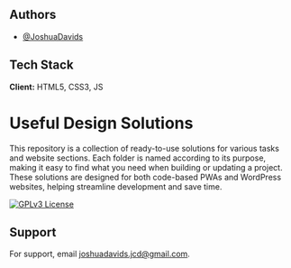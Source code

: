 
## Authors

- [@JoshuaDavids](https://www.github.com/JoshuaDavids)


## Tech Stack

**Client:** HTML5, CSS3, JS



# Useful Design Solutions

This repository is a collection of ready-to-use solutions for various tasks and website sections. Each folder is named according to its purpose, making it easy to find what you need when building or updating a project. These solutions are designed for both code-based PWAs and WordPress websites, helping streamline development and save time.


[![GPLv3 License](https://img.shields.io/badge/License-GPL%20v3-yellow.svg)](https://github.com/JoshuaDavids/useful-design-solutions?tab=GPL-3.0-1-ov-file)


## Support

For support, email joshuadavids.jcd@gmail.com.

